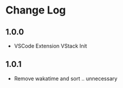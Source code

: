 # Change Log

## 1.0.0

- VSCode Extension VStack Init


## 1.0.1

- Remove wakatime and sort .. unnecessary

